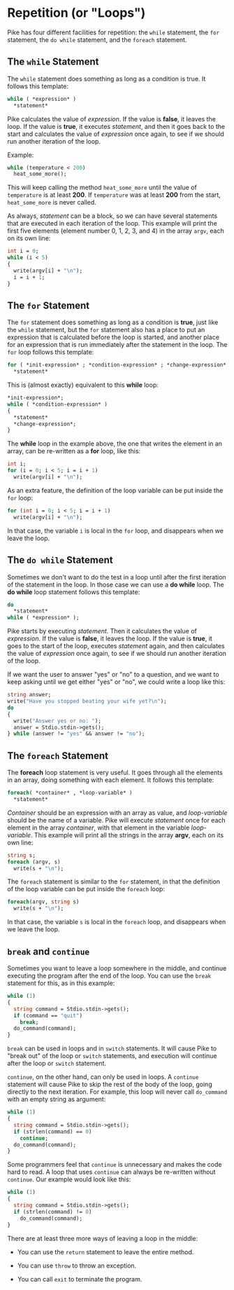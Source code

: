 # Repetition (or "Loops")

Pike has four different facilities for repetition:
the `while` statement,
the `for` statement,
the `do while` statement,
and the `foreach` statement.

## The `while` Statement

The `while` statement does something
as long as a condition is true.
It follows this template:

```pike
while ( *expression* )
  *statement*
```

Pike calculates the value of *expression*.
If the value is **false**,
it leaves the loop.
If the value is **true**,
it executes *statement*,
and then it goes back to the start
and calculates the value of *expression* once again,
to see if we should run another iteration of the loop.

Example:

```pike
while (temperature < 200)
  heat_some_more();
```

This will keep calling the method `heat_some_more`
until the value of `temperature` is at least **200**.
If `temperature` was at least **200** from the start,
`heat_some_more` is never called.

As always,
*statement* can be a block,
so we can have several statements that are executed
in each iteration of the loop.
This example will print the first five elements
(element number 0, 1, 2, 3, and 4)
in the array `argv`,
each on its own line:

```pike
int i = 0;
while (i < 5)
{
  write(argv[i] + "\n");
  i = i + 1;
}
```

## The `for` Statement

The `for` statement does something as long as a condition is **true**,
just like the `while` statement,
but the `for` statement also has a place
to put an expression that is calculated
before the loop is started,
and another place
for an expression that is run immediately after the statement in the loop.
The `for` loop follows this template:

```pike
for ( *init-expression* ; *condition-expression* ; *change-expression* )
  *statement*
```

This is (almost exactly)
equivalent to this **while** loop:

```pike
*init-expression*;
while ( *condition-expression* )
{
  *statement*
  *change-expression*;
}
```

The **while** loop in the example above,
the one that writes the element in an array,
can be re-written as a **for** loop,
like this:

```pike
int i;
for (i = 0; i < 5; i = i + 1)
  write(argv[i] + "\n");
```

As an extra feature,
the definition of the loop variable
can be put inside the `for` loop:

```pike
for (int i = 0; i < 5; i = i + 1)
  write(argv[i] + "\n");
```

In that case,
the variable `i` is local in the `for` loop,
and disappears when we leave the loop.

## The `do while` Statement

Sometimes we don't want to do the test in a loop
until after the first iteration
of the statement in the loop.
In those case we can use a **do while** loop.
The **do while** loop statement
follows this template:

```pike
do
  *statement*
while ( *expression* );
```

Pike starts by executing *statement*.
Then it calculates the value of *expression*.
If the value is **false**,
it leaves the loop.
If the value is **true**,
it goes to the start of the loop,
executes *statement* again,
and then calculates the value of *expression* once again,
to see if we should run another iteration of the loop.

If we want the user to answer "yes" or "no" to a question,
and we want to keep asking until we get either "yes" or "no",
we could write a loop like this:

```pike
string answer;
write("Have you stopped beating your wife yet?\n");
do
{
  write("Answer yes or no: ");
  answer = Stdio.stdin->gets();
} while (answer != "yes" && answer != "no");
```

## The `foreach` Statement

The **foreach** loop statement is very useful.
It goes through all the elements in an array,
doing something with each element.
It follows this template:

```pike
foreach( *container* , *loop-variable* )
  *statement*
```

*Container* should be an expression with an array as value,
and *loop-variable* should be the name of a variable.
Pike will execute *statement*
once for each element in the array *container*,
with that element in the variable *loop-variable*.
This example will print all the strings in the array **argv**,
each on its own line:

```pike
string s;
foreach (argv, s)
  write(s + "\n");
```

The `foreach` statement is similar to the `for` statement,
in that the definition of the loop variable
can be put inside the `foreach` loop:

```pike
foreach(argv, string s)
  write(s + "\n");
```

In that case,
the variable `s` is local in the `foreach` loop,
and disappears when we leave the loop.

## `break` and `continue`

Sometimes you want to leave a loop somewhere in the middle,
and continue executing the program
after the end of the loop.
You can use the `break` statement for this,
as in this example:

```pike
while (1)
{
  string command = Stdio.stdin->gets();
  if (command == "quit")
    break;
  do_command(command);
}
```

`break` can be used in loops and in `switch` statements.
It will cause Pike to "break out" of the loop or `switch` statements,
and execution will continue after the loop or `switch` statement.

`continue`,
on the other hand,
can only be used in loops.
A `continue` statement will cause Pike
to skip the rest of the body of the loop,
going directly to the next iteration.
For example,
this loop will never call `do_command`
with an empty string as argument:

```pike
while (1)
{
  string command = Stdio.stdin->gets();
  if (strlen(command) == 0)
    continue;
  do_command(command);
}
```

Some programmers feel that `continue` is unnecessary
and makes the code hard to read.
A loop that uses `continue`
can always be re-written without `continue`.
Our example would look like this:

```pike
while (1)
{
  string command = Stdio.stdin->gets();
  if (strlen(command) != 0)
    do_command(command);
}
```

There are at least three more ways of leaving a loop in the middle:

* You can use the `return` statement to leave the entire method.

* You can use `throw` to throw an exception.

* You can call `exit` to terminate the program.
